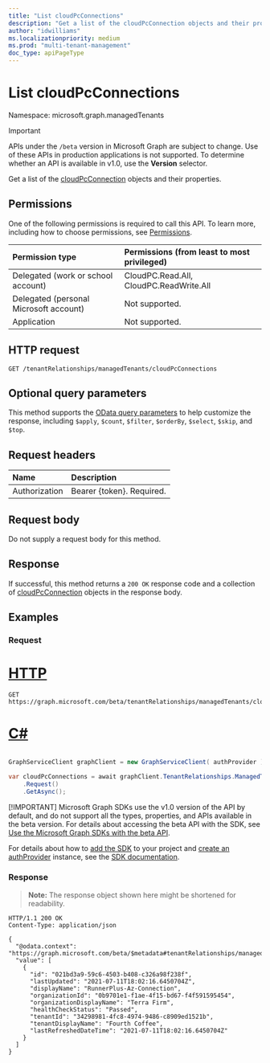 ```yaml
---
title: "List cloudPcConnections"
description: "Get a list of the cloudPcConnection objects and their properties."
author: "idwilliams"
ms.localizationpriority: medium
ms.prod: "multi-tenant-management"
doc_type: apiPageType
---
```


# List cloudPcConnections
Namespace: microsoft.graph.managedTenants

> [!IMPORTANT]
> APIs under the `/beta` version in Microsoft Graph are subject to change. Use of these APIs in production applications is not supported. To determine whether an API is available in v1.0, use the **Version** selector.

Get a list of the [cloudPcConnection](../resources/managedtenants-cloudpcconnection.md) objects and their properties.

## Permissions
One of the following permissions is required to call this API. To learn more, including how to choose permissions, see [Permissions](/graph/permissions-reference).

|Permission type|Permissions (from least to most privileged)|
|:---|:---|
|Delegated (work or school account)|CloudPC.Read.All, CloudPC.ReadWrite.All|
|Delegated (personal Microsoft account)|Not supported.|
|Application|Not supported.|

## HTTP request

<!-- {
  "blockType": "ignored"
}
-->
``` http
GET /tenantRelationships/managedTenants/cloudPcConnections
```

## Optional query parameters
This method supports the [OData query parameters](/graph/query-parameters) to help customize the response, including `$apply`, `$count`, `$filter`, `$orderBy`, `$select`, `$skip`, and `$top`.

## Request headers
|Name|Description|
|:---|:---|
|Authorization|Bearer {token}. Required.|

## Request body
Do not supply a request body for this method.

## Response

If successful, this method returns a `200 OK` response code and a collection of [cloudPcConnection](../resources/managedtenants-cloudpcconnection.md) objects in the response body.

## Examples

### Request

# [HTTP](#tab/http)
<!-- {
  "blockType": "request",
  "name": "list_cloudpcconnection"
}
-->
``` http
GET https://graph.microsoft.com/beta/tenantRelationships/managedTenants/cloudPcConnections
```

# [C#](#tab/csharp)

```csharp

GraphServiceClient graphClient = new GraphServiceClient( authProvider );

var cloudPcConnections = await graphClient.TenantRelationships.ManagedTenants.CloudPcConnections
	.Request()
	.GetAsync();

```


 [!IMPORTANT]
 Microsoft Graph SDKs use the v1.0 version of the API by default, and do not support all the types, properties, and APIs available in the beta version. For details about accessing the beta API with the SDK, see [Use the Microsoft Graph SDKs with the beta API](/graph/sdks/use-beta).

 For details about how to [add the SDK](/graph/sdks/sdk-installation) to your project and [create an authProvider](/graph/sdks/choose-authentication-providers) instance, see the [SDK documentation](/graph/sdks/sdks-overview).

### Response
>**Note:** The response object shown here might be shortened for readability.
<!-- {
  "blockType": "response",
  "truncated": true,
  "@odata.type": "Collection(microsoft.graph.managedTenants.cloudPcConnection)"
}
-->
``` http
HTTP/1.1 200 OK
Content-Type: application/json

{
  "@odata.context": "https://graph.microsoft.com/beta/$metadata#tenantRelationships/managedTenants/cloudPcConnections",
  "value": [
    {
      "id": "021bd3a9-59c6-4503-b408-c326a98f238f",
      "lastUpdated": "2021-07-11T18:02:16.6450704Z",
      "displayName": "RunnerPlus-Az-Connection",
      "organizationId": "0b9701e1-f1ae-4f15-bd67-f4f591595454",
      "organizationDisplayName": "Terra Firm",
      "healthCheckStatus": "Passed",
      "tenantId": "34298981-4fc8-4974-9486-c8909ed1521b",
      "tenantDisplayName": "Fourth Coffee",
      "lastRefreshedDateTime": "2021-07-11T18:02:16.6450704Z"
    }
  ]
}
```
